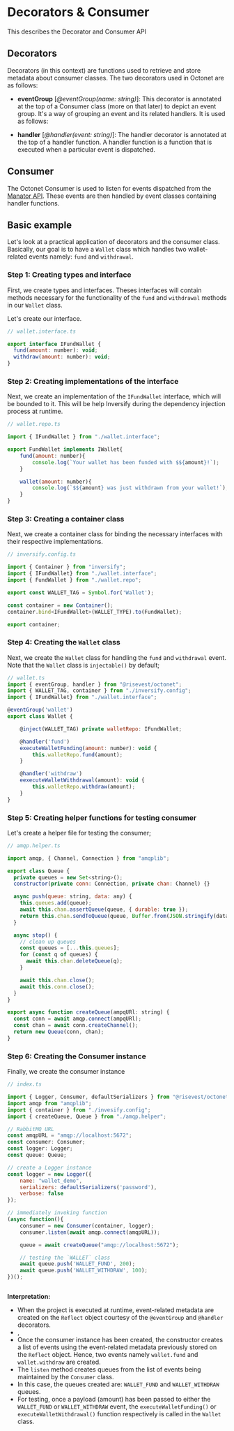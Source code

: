 # Decorators & Consumer

This describes the Decorator and Consumer API

## Decorators

Decorators (in this context) are functions used to retrieve and store metadata about consumer classes. The two decorators used in Octonet are as follows:

- **eventGroup** [*@eventGroup(name: string)*]: This decorator is annotated at the top of a Consumer class (more on that later) to depict an event group. It's a way of grouping an event and its related handlers. It is used as follows:

- **handler** [_@handler(event: string)_]: The handler decorator is annotated at the top of a handler function. A handler function is a function that is executed when a particular event is dispatched.

## Consumer

The Octonet Consumer is used to listen for events dispatched from the [Manator API](https://github.com/risevest/manator-api). These events are then handled by event classes containing handler functions.

## Basic example

Let's look at a practical application of decorators and the consumer class. Basically, our goal is to have a `Wallet` class which handles two wallet-related events namely: `fund` and `withdrawal`.

### Step 1: Creating types and interface

First, we create types and interfaces. Theses interfaces will contain methods necessary for the functionality of the `fund` and `withdrawal` methods in our `Wallet` class.

Let's create our interface.

```js
// wallet.interface.ts

export interface IFundWallet {
  fund(amount: number): void;
  withdraw(amount: number): void;
}
```

### Step 2: Creating implementations of the interface

Next, we create an implementation of the `IFundWallet` interface, which will be bounded to it. This will be help Inversify during the dependency injection process at runtime.

```js
// wallet.repo.ts

import { IFundWallet } from "./wallet.interface";

export FundWallet implements IWallet{
    fund(amount: number){
        console.log(`Your wallet has been funded with $${amount}!`);
    }

    wallet(amount: number){
        console.log(`$${amount} was just withdrawn from your wallet!`);
    }
}
```

### Step 3: Creating a container class

Next, we create a container class for binding the necessary interfaces with their respective implementations.

```js
// inversify.config.ts

import { Container } from "inversify";
import { IFundWallet} from "./wallet.interface";
import { FundWallet } from "./wallet.repo";

export const WALLET_TAG = Symbol.for('Wallet');

const container = new Container();
container.bind<IFundWallet>(WALLET_TYPE).to(FundWallet);

export container;
```

### Step 4: Creating the `Wallet` class

Next, we create the `Wallet` class for handling the `fund` and `withdrawal` event. Note that the `Wallet` class is `injectable()` by default;

```js
// wallet.ts
import { eventGroup, handler } from "@risevest/octonet";
import { WALLET_TAG, container } from "./inversify.config";
import { IFundWallet} from "./wallet.interface";

@eventGroup('wallet')
export class Wallet {

    @inject(WALLET_TAG) private walletRepo: IFundWallet;

    @handler('fund')
    executeWalletFunding(amount: number): void {
        this.walletRepo.fund(amount);
    }

    @handler('withdraw')
    eexecuteWalletWithdrawal(amount): void {
        this.walletRepo.withdraw(amount);
    }
}
```

### Step 5: Creating helper functions for testing consumer

Let's create a helper file for testing the consumer;

```js
// amqp.helper.ts

import amqp, { Channel, Connection } from "amqplib";

export class Queue {
  private queues = new Set<string>();
  constructor(private conn: Connection, private chan: Channel) {}

  async push(queue: string, data: any) {
    this.queues.add(queue);
    await this.chan.assertQueue(queue, { durable: true });
    return this.chan.sendToQueue(queue, Buffer.from(JSON.stringify(data)));
  }

  async stop() {
    // clean up queues
    const queues = [...this.queues];
    for (const q of queues) {
      await this.chan.deleteQueue(q);
    }

    await this.chan.close();
    await this.conn.close();
  }
}

export async function createQueue(ampqURl: string) {
  const conn = await amqp.connect(ampqURl);
  const chan = await conn.createChannel();
  return new Queue(conn, chan);
}
```

### Step 6: Creating the Consumer instance

Finally, we create the consumer instance

```js
// index.ts

import { Logger, Consumer, defaultSerializers } from "@risevest/octonet";
import amqp from "amqplib";
import { container } from "./invesify.config";
import { createQueue, Queue } from "./amqp.helper";

// RabbitMQ URL
const amqpURL = "amqp://localhost:5672";
const consumer: Consumer;
const logger: Logger;
const queue: Queue;

// create a Logger instance
const logger = new Logger({
    name: "wallet_demo",
    serializers: defaultSerializers('password'),
    verbose: false
});

// immediately invoking function
(async function(){
    consumer = new Consumer(container, logger);
    consumer.listen(await amqp.connect(amqpURL));

    queue = await createQueue("amqp://localhost:5672");

    // testing the `WALLET` class
    await queue.push('WALLET_FUND', 200);
    await queue.push('WALLET_WITHDRAW', 100);
})();



```

**Interpretation:**

- When the project is executed at runtime, event-related metadata are created on the `Reflect` object courtesy of the `@eventGroup` and `@handler` decorators.
- ,
- Once the consumer instance has been created, the constructor creates a list of events using the event-related metadata previously stored on the `Reflect` object. Hence, two events namely `wallet.fund` and `wallet.withdraw` are created.
- The `listen` method creates queues from the list of events being maintained by the `Consumer` class.
- In this case, the queues created are: `WALLET_FUND` and `WALLET_WITHDRAW` queues.
- For testing, once a payload (amount) has been passed to either the `WALLET_FUND` or `WALLET_WITHDRAW` event, the `executeWalletFunding()` or `executeWalletWithdrawal()` function respectively is called in the `Wallet` class.
